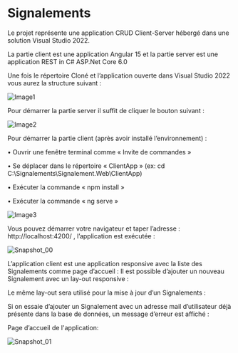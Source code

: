 # Signalements


Le projet représente une application CRUD Client-Server hébergé dans une solution Visual Studio 2022.

La partie client est une application Angular 15 et la partie server est une application REST in C# ASP.Net Core 6.0

Une fois le répertoire Cloné et l’application ouverte dans Visual Studio 2022 vous aurez la structure suivant :


![Image1](https://user-images.githubusercontent.com/121311528/210892349-427c47ef-d4da-475a-bd30-15be303028ec.png)


Pour démarrer la partie server il suffit de cliquer le bouton suivant :

![Image2](https://user-images.githubusercontent.com/121311528/210892419-0ad8a96f-4eff-4b11-95c5-19e257355229.png)

Pour démarrer la partie client (après avoir installé l’environnement) :

•	Ouvrir une fenêtre terminal comme « Invite de commandes »

•	Se déplacer dans le répertoire « ClientApp » (ex: cd C:\Signalements\Signalement.Web\ClientApp\)

•	Exécuter la commande « npm install »

•	Exécuter la commande « ng serve »

![Image3](https://user-images.githubusercontent.com/121311528/210893084-e992969e-1a65-401d-9720-d7fac48d4da4.png)


Vous pouvez démarrer votre navigateur et taper l’adresse : http://localhost:4200/ , l’application est exécutée :


![Snapshot_00](https://user-images.githubusercontent.com/121311528/210893718-4c94bdec-ea22-428c-9e60-9d9516514b30.PNG)


L’application client est une application responsive avec la liste des Signalements comme page d’accueil  :
Il est possible d’ajouter un nouveau Signalement avec un lay-out responsive :

Le même lay-out sera utilisé pour la mise à jour d’un Signalements :

Si on essaie d’ajouter un Signalement avec un adresse mail d’utilisateur déjà présente dans la base de données, un message d’erreur est affiché :



Page d’accueil de l'application:

![Snapshot_01](https://user-images.githubusercontent.com/121311528/210662867-daee05f7-5186-409f-822a-39cf9120e880.PNG)
